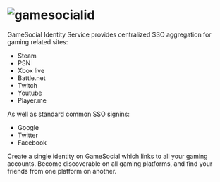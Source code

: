 # ![gamesocialid](https://id.gamesocial.co/)
GameSocial Identity Service provides centralized SSO aggregation for gaming related sites:

* Steam
* PSN
* Xbox live
* Battle.net
* Twitch
* Youtube
* Player.me

As well as standard common SSO signins:

* Google
* Twitter
* Facebook

Create a single identity on GameSocial which links to all your gaming accounts. Become discoverable on all gaming platforms, and find your friends from one platform on another.
